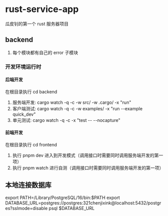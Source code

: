# rust-service-app
瓜皮钊的第一个 rust 服务器项目

## backend
1. 每个模块都有自己的 error 子模块


### 开发环境运行时
<!-- 
    -q --quiet，表示不打印一些多余的 cargo watch 相关日志
    -c --clear，表示每次执行清空终端信息
    -w --watch [目录]，监控下面的目录，如果发生改变则重新执行
    -x --execute [命令]，执行后面的命令。
-->
#### 后端开发
在根目录执行 cd backend
1. 服务端开发: cargo watch -q -c -w src/ -w .cargo/ -x "run"
2. 客户端测试: cargo watch -q -c -w examples/ -x "run --example quick_dev"
3. 单元测试: cargo watch -q -c -x "test -- --nocapture"

#### 前端开发
在根目录执行 cd frontend
1. 执行 pnpm dev 进入到开发模式（调用接口时需要同时调用服务端开发的第一项）
2. 执行 pnpm watch 进行自测（调用接口时需要同时调用服务端开发的第一项）

## 本地连接数据库
export PATH=/Library/PostgreSQL/16/bin:$PATH
export DATABASE_URL=postgres://postgres:321chenjixink@localhost:5432/postgres?sslmode=disable
psql $DATABASE_URL
